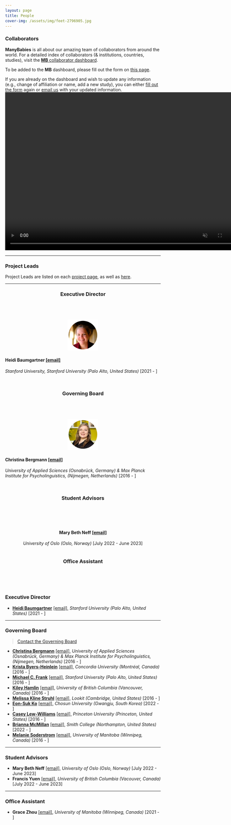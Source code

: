 ```yaml
---
layout: page
title: People
cover-img: /assets/img/feet-2796905.jpg
---
```


<!---
To do:
- update funding information? MB2 Grant?
--->

### Collaborators   
**ManyBabies** is all about our amazing team of collaborators from around the world. For a detailed index of collaborators (& institutions, countries, studies), visit the [**MB** collaborator dashboard](https://manybabies.shinyapps.io/shiny_mb_map/). 

To be added to the **MB** dashboard, please fill out the form on [this page]({{site.baseurl}}/map/).

If you are already on the dashboard and wish to update any information (e.g., change of affiliation or name, add a new study), you can either [fill out the form]({{site.baseurl}}/map/) again or [email us](mailto:manybabiesconsortium@gmail.com) with your updated information.
<a href="{{site.baseurl}}{% link map.md %}" class="image">
    <video muted autoplay="autoplay" loop="loop" width="768" height="512">
      <source src="/assets/img/dashboard_overview.mp4" type="video/mp4">  
    </video>
</a>

***
### Project Leads

Project Leads are listed on each [project page]({{site.baseurl}}/projects/), as well as [here]({{site.baseurl}}/get_involved/).


***
<section>
	<header class="major">
			<h3>Executive Director</h3>
	</header>
<br>
  <div class="container">
    <div class="row">
      <div class="col-sm-3 col-xs-6" align="center">
        <img src="/assets/img/HeidiBaumgartner.png" alt="Heidi Baumgartner" width="100" height="100">
      </div>
      <div class="col-sm-9">
        <h4>Heidi Baumgartner <a href="mailto:heidib@stanford.edu">[email]</a></h4>
        <i>Stanford University, Stanford University (Palo Alto, United States)</i> [2021 - ]
      </div>
    </div>
    <div class="col-sm-12">
        <p>   </p>
    </div>
	</div>
<br>
	<header class="major">
			<h3>Governing Board</h3>
	</header>
<br>
	<div class="container">
		<div class="row">
      <div class="col-sm-3 col-xs-6" align="center">
        <img src="/assets/img/ChristinaBergmann.png" alt="Christina Bergmann" width="100" height="100">
      </div>
      <div class="col-sm-9">
        <h4>Christina Bergmann <a href="mailto:chbergma@gmail.com">[email]</a></h4>
        <i>University of Applied Sciences (Osnabrück, Germany) & Max Planck Institute for Psycholinguistics, (Nijmegen, Netherlands)</i> [2016 - ]
      </div>
    </div>
    <div class="col-sm-12">
        <p>   </p>
    </div>
<br>
	<header class="major">
			<h3>Student Advisors</h3>
	</header>
<br>
  <div class="container">
		<div class="row">
      <div class="col-sm-3 col-xs-6" align="center">
  	    <h4>Mary Beth Neff <a href="mailto:marybethneff@gmail.com">[email]</a></h4>
          <i>University of Oslo (Oslo, Norway)</i>  [July 2022 - June 2023]
      </div>
    </div>
  </div>
<br>
  <header class="major">
			<h3>Office Assistant</h3>
	</header>
<br>
</section>

### Executive Director   

* [**Heidi Baumgartner**](https://www-csli.stanford.edu/people/baumgartner-heidi) [[email]](mailto:manybabiesconsortium@gmail.com), *Stanford University (Palo Alto, United States)* [2021 - ] 

***
### Governing Board

> [Contact the Governing Board](mailto:manybabies-gb@mailman.stanford.edu)

* [**Christina Bergmann**](https://www.mpi.nl/people/bergmann-christina) [[email]](mailto:chbergma@gmail.com), *University of Applied Sciences (Osnabrück, Germany) & Max Planck Institute for Psycholinguistics, (Nijmegen, Netherlands)* [2016 - ]
* [**Krista Byers-Heinlein**](https://www.concordia.ca/artsci/psychology/faculty.html?fpid=krista-byers-heinlein) [[email]](k.byers@concordia.ca), *Concordia University (Montréal, Canada)* [2016 - ]
* [**Michael C. Frank**](https://web.stanford.edu/~mcfrank/) [[email]](mailto:cmcfrank@stanford.edu), *Stanford University (Palo Alto, United States)* [2016 - ]
* [**Kiley Hamlin**](https://psych.ubc.ca/profile/kiley-hamlin/) [[email]](mailto:ckiley.hamlin@psych.ubc.ca), *University of British Columbia (Vancouver, Canada)* [2016 - ]
* [**Melissa Kline Struhl**](http://www.melissaklinestruhl.com) [[email]](mailto:cmekline@mit.edu), *Lookit (Cambridge, United States)* [2016 - ]
* [**Eon-Suk Ko**](https://sites.google.com/site/eonsuk/) [[email]](mailto:ceonsuk@gmail.com), *Chosun University (Gwangju, South Korea)* [2022 - ]
* [**Casey Lew-Williams**](https://psych.princeton.edu/person/casey-lew-williams) [[email]](mailto:ccaseylw@princeton.edu), *Princeton University (Princeton, United States)* [2016 - ]
* [**Brianna McMillan**](https://www.smith.edu/academics/faculty/brianna-mcmillan) [[email]](mailto:cbmcmillan@smith.edu), *Smith College (Northampton, United States)* [2022 - ]
* [**Melanie Soderstrom**](https://home.cc.umanitoba.ca/~soderstr/) [[email]](mailto:cm_soderstrom@umanitoba.ca), *University of Manitoba (Winnipeg, Canada)* [2016 - ]

***
### Student Advisors

* **Mary Beth Neff** [[email]](mailto:marybethneff@gmail.com), *University of Oslo (Oslo, Norway)*  [July 2022 - June 2023]
* **Francis Yuen** [[email]](francis.yuen@psych.ubc.ca), *University of British Columbia (Vacouver, Canada)* [July 2022 - June 2023]

***
### Office Assistant   
* **Grace Zhou** [[email]](mailto:grace.zhou@umanitoba.ca), *University of Manitoba (Winnipeg, Canada)* [2021 - ] 




